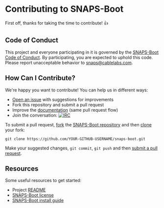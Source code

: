 # Contributing to SNAPS-Boot

First off, thanks for taking the time to contribute! :+1:

## Code of Conduct

This project and everyone participating in it is governed by the
[SNAPS-Boot Code of Conduct][1]. By participating, you are
expected to uphold this code. Please report unacceptable behavior to
[snaps@cablelabs.com][2].

[1]: CODE_OF_CONDUCT.md
[2]: mailto:snaps@cablelabs.com

## How Can I Contribute?

We're happy you want to contribute! You can help us in different ways:

- [Open an issue][3] with suggestions for improvements
- Fork this repository and submit a pull request
- Improve the [documentation][4] (same pull request flow)
- Join the conversation: [![IRC](https://www.irccloud.com/invite-svg?channel=%23cablelabs-snaps&amp;hostname=irc.freenode.net&amp;port=6697&amp;ssl=1)][5]

[3]: https://github.com/cablelabs/snaps-boot/issues
[4]: https://github.com/cablelabs/snaps-boot/tree/master/doc
[5]: http://webchat.freenode.net/?channels=cablelabs-snaps

To submit a pull request, [fork][6] the [SNAPS-Boot repository][7] and then
[clone][8] your fork:

```
git clone https://github.com/YOUR-GITHUB-USERNAME/snaps-boot.git
```

[6]: https://help.github.com/articles/fork-a-repo/
[7]: https://github.com/cablelabs/snaps-boot
[8]: https://help.github.com/articles/cloning-a-repository/

Make your suggested changes, `git commit`, `git push` and then [submit a pull request][9].

[9]: https://github.com/cablelabs/snaps-boot/compare

## Resources

Some useful resources to get started:
- Project [README][10]
- [SNAPS-Boot license][11]
- [SNAPS-Boot install guide][12]

[10]: README.md
[11]: LICENSE
[12]: doc/source/install/install.md
